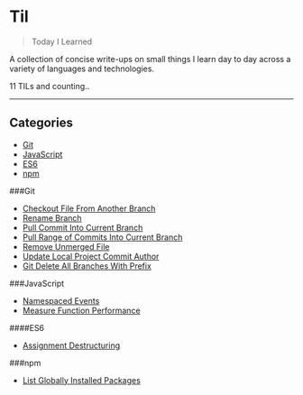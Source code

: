 # Til
> Today I Learned

A collection of concise write-ups on small things I learn day to day across a variety of languages and technologies.

11 TILs and counting..

-----------------

## Categories
* [Git](#git)
* [JavaScript](#JavaScript)
* [ES6](#ES6)
* [npm](#npm)

###Git

- [Checkout File From Another Branch](git/checkout-file-from-another-branch.md)
- [Rename Branch](git/rename-branch.md)
- [Pull Commit Into Current Branch](git/pull-commit-into-branch.md)
- [Pull Range of Commits Into Current Branch](git/pull-range-of-commits-into-branch.md)
- [Remove Unmerged File](git/remove-unmerged-file.md)
- [Update Local Project Commit Author](git/update-local-project-commit-author.md)
- [Git Delete All Branches With Prefix](git/git-delete-all-branches-with-prefix.md)

###JavaScript

- [Namespaced Events](javascript/namespaced-events.md)
- [Measure Function Performance](javascript/measure-function-performance.md)

####ES6
- [Assignment Destructuring](javascript/es6/destructing.md)

###npm
- [List Globally Installed Packages](npm/list-global-installed-packages.md)
